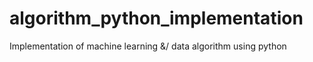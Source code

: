 # algorithm_python_implementation
Implementation of machine learning &amp;/ data algorithm using python
